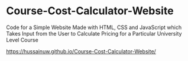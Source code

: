# Course-Cost-Calculator-Website
Code for a Simple Website Made with HTML, CSS and JavaScript which Takes Input from the User to Calculate Pricing for a Particular University Level Course

https://hussainuw.github.io/Course-Cost-Calculator-Website/
